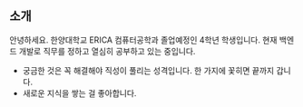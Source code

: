
## 소개

안녕하세요. 한양대학교 ERICA 컴퓨터공학과 졸업예정인 4학년 학생입니다.
현재 백엔드 개발로 직무를 정하고 열심히 공부하고 있는 중입니다.
* 궁금한 것은 꼭 해결해야 직성이 풀리는 성격입니다. 한 가지에 꽃히면 끝까지 갑니다.
* 새로운 지식을 쌓는 걸 좋아합니다.


